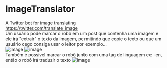 # ImageTranslator
A Twitter bot for image translating<br>
https://twitter.com/translate_image<br>
Um usuário pode marcar o robô em um post que contenha uma imagem e ele irá "extrair" o texto da imagem, permitindo que copie o texto ou que um usuário cego consiga usar o leitor por exemplo...<br>
![image](https://user-images.githubusercontent.com/82184751/132076655-45e9d1cc-f8c0-4f5d-a19f-dca33f97fcff.png)
![image](https://user-images.githubusercontent.com/82184751/132076643-7ed2cc44-ebab-49c6-91e1-abefc52493cc.png)
<br>
Também é possível marcar o robô junto com uma tag de linguagem ex: -en, então o robô irá traduzir o texto
![image](https://user-images.githubusercontent.com/82184751/132076666-8cb704d0-41b5-4089-9339-0088050494a3.png)

